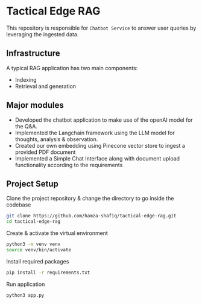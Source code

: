 # Tactical Edge RAG

This repository is responsible for `Chatbot Service` to answer user queries by leveraging the ingested data.

## Infrastructure
A typical RAG application has two main components:
- Indexing
- Retrieval and generation

## Major modules
- Developed the chatbot application to make use of the openAI model for the Q&A.
- Implemented the Langchain framework using the LLM model for thoughts, analysis & observation.
- Created our own embedding using Pinecone vector store to ingest a provided PDF document
- Implemented a Simple Chat Interface along with document upload functionality according to the requirements

## Project Setup

Clone the project repository & change the directory to go inside the codebase
```sh
git clone https://github.com/hamza-shafiq/tactical-edge-rag.git
cd tactical-edge-rag
```

Create & activate the virtual environment
```sh
python3 -m venv venv
source venv/bin/activate
```

Install required packages
```sh
pip install -r requirements.txt
```

Run application
```sh
python3 app.py
```
